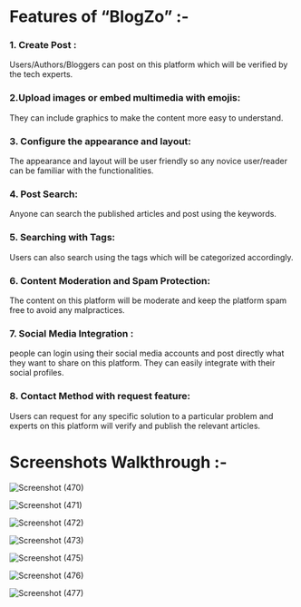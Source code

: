 <h1>Features of “BlogZo” :-</h1>
<h3>1. Create Post :</h3> Users/Authors/Bloggers can post on this platform which will be verified by the tech experts.
<h3>2.Upload images or embed multimedia with emojis:</h3> They can include graphics to make the content more easy to understand.
<h3>3. Configure the appearance and layout:</h3> The appearance and layout will be user friendly so any novice user/reader can be familiar with the functionalities.
<h3>4. Post Search:</h3> Anyone can search the published articles and post using the keywords.
<h3>5. Searching with Tags:</h3> Users can also search using the tags which will be categorized accordingly.
<h3>6. Content Moderation and Spam Protection:</h3> The content on this platform will be moderate and keep the platform spam free to avoid any malpractices.
<h3>7. Social Media Integration :</h3> people can login using their social media accounts and post directly what they want to share on this platform. They can easily integrate with their social profiles.
<h3>8. Contact Method with request feature:</h3> Users can request for any specific solution to a particular problem and experts on this platform will verify and publish the relevant articles.
<h1>Screenshots Walkthrough :-</h1>


![Screenshot (470)](https://user-images.githubusercontent.com/63305945/101675525-ef00d980-3a7f-11eb-885b-9bb102ed67be.png)


![Screenshot (471)](https://user-images.githubusercontent.com/63305945/101675162-79950900-3a7f-11eb-8f09-0f1981802de4.png)

![Screenshot (472)](https://user-images.githubusercontent.com/63305945/101675180-7bf76300-3a7f-11eb-876b-f1caf7219b56.png)

![Screenshot (473)](https://user-images.githubusercontent.com/63305945/101675189-7ef25380-3a7f-11eb-9d7e-2a34f6fe0bb4.png)

![Screenshot (475)](https://user-images.githubusercontent.com/63305945/101675205-84e83480-3a7f-11eb-89bd-97c21f466685.png)

![Screenshot (476)](https://user-images.githubusercontent.com/63305945/101675216-8a457f00-3a7f-11eb-9ad9-3a6f177a7e42.png)

![Screenshot (477)](https://user-images.githubusercontent.com/63305945/101675232-8e719c80-3a7f-11eb-9efb-2fb026ada599.png)

